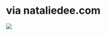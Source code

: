 <!--
id: 7780207
link: http://tumblr.atmos.org/post/7780207/via-nataliedee-com
slug: via-nataliedee-com
date: Sun Aug 05 2007 20:54:47 GMT-0700 (PDT)
publish: 2007-08-05
tags: 
title: via nataliedee.com
-->


via nataliedee.com
==================

![](http://25.media.tumblr.com/7780207_500.jpg)

